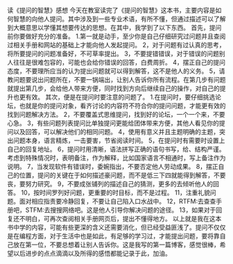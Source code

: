 读《提问的智慧》感想
今天在教室读完了《提问的智慧》这本书，主要内容是如何智慧的向他人提问。其中涉及到一些专业术语，有所不懂，但通过描述可以了解到大概意思以学懂其想要传达的思想。在其中，我学到了以下东西。
首先，提问前你要做好充分的准备。
1.第一就是动手，至少你是自己仔细研究过问题并且查阅过相关手册和网站的基础上才能向他人发起提问。
2，对于问题有过认真的思考，将所要提问的问题准备好，不可草率提出。
3，不要提错错误，对于错误的问题别人往往是很难包容的，可能也会给你错误的回答，白费周折。
4，摆正自己的提问态度，不要理所应当的认为提出问题就可以得到解答，这不是他人的义务。
5，请教问题要说出问题所在，不要一锅端出，让别人告诉你所有流程。在第几步有问题就提出第几步，会给他人带来方便，同时找到方向后继续自己的操作，对自己的提升也更有效。
其次，便是在提问时要注意的问题了。
1.在提问时，要仔细挑选论坛，也就是你的提问对象，看齐讨论的内容符不符合你的提问问题，才能更有效的找到问题解决方法。
2，不要覆盖式思维提问，找到好的论坛，一个一个来，不要心急。
3，有些问题列表提问比单独提问更能给团体带来方便，其他人看见你的提问以及回答，可以解决他们的相同问题。
4，使用有意义并且主题明确的主题，突出问题本身，语言精炼，一击要害，节省阅读时间。
5，在提问时有需要时设置上自己的回复地址。
6，提问时用清晰，语法拼写正确的语句书写，给、结构严谨。考虑到特殊情况时，表明备注，作为解释，比如国家语言不相通时，写上备注作为说明。
7，当发现软件有错误时，委婉指出，不要否定他人劳动成果。
8，摆正自己的位置，提问的关键在于如何描述豪问题，而不是低三下四就能得到解答，不要丧，要努力研究。
9，不要成张铺列的描述自己的猜测，更多的去倾听他人的回答。
10，按时间罗列好问题，更重要的时目标，而不是过程。
11，注重礼貌问题。面对相应指责要冷静回复，不要让自己陷入口水战中。
12，RTFM:去查查手册吧，STFM:去搜搜网络吧。这是他人引导你解决问题的途径。
13，如果对于回复还不明白，可再次查阅相关手册网页后，提出不懂得地方。
以上就是我在这本书中学的内容，可能有些更深的含义还需要消化，但已经受益匪浅了。提问不仅仅是在编程方面，对于生活中也是如此，有足够的学习过，才能提出问题，要将靠自己放在第一位，不要总想着让别人告诉你。这是我写的第一篇博客，感觉很棒，希望以后进步的点点滴滴以及所得的感悟都能记录于此，加油。


